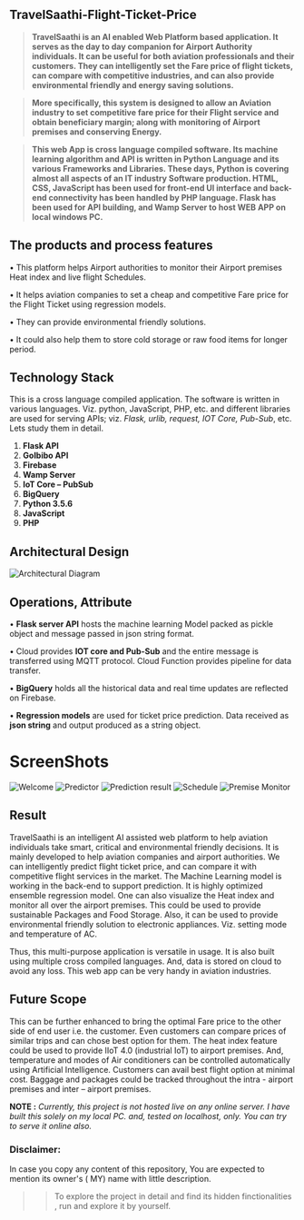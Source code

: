 ## TravelSaathi-Flight-Ticket-Price
>**TravelSaathi is an AI enabled Web Platform based application. It serves as the day to day companion for Airport Authority individuals. It can be useful for both aviation professionals and their customers. They can intelligently set the Fare price of flight tickets, can compare with competitive industries, and can also provide environmental friendly and energy saving solutions.**

>**More specifically, this system is designed to allow an Aviation industry to set competitive fare price for their Flight service and obtain beneficiary margin; along with monitoring of Airport premises and conserving Energy.**

>**This web App is cross language compiled software. Its machine learning algorithm and API is written in Python Language and its various Frameworks and Libraries. These days, Python is covering almost all aspects of an IT industry Software production. HTML, CSS, JavaScript has been used for front-end UI interface and back-end connectivity has been handled by PHP language. Flask has been used for API building, and Wamp Server to host WEB APP on local windows PC.**

## The products and process features
• This platform helps Airport authorities to monitor their Airport premises Heat index and live flight Schedules.

• It helps aviation companies to set a cheap and competitive Fare price for the Flight Ticket using regression models.

• They can provide environmental friendly solutions.

• It could also help them to store cold storage or raw food items for longer period.

## Technology Stack
This is a cross language compiled application. The software is written in various languages. Viz. python, JavaScript, PHP, etc. and different libraries are used for serving APIs; viz. *Flask, urlib, request, IOT Core, Pub-Sub*, etc. Lets study them in detail.

1. **Flask API**
2. **GoIbibo API**
3. **Firebase**
4. **Wamp Server**
5. **IoT Core – PubSub**
6. **BigQuery**
7. **Python 3.5.6**
8. **JavaScript**
9. **PHP**

## Architectural Design
![Architectural Diagram](https://github.com/Atul-Anand-Jha/TravelSaathi-Flight-Ticket-Price/blob/master/doc/img/Architectural%20Diagram.png)

## Operations, Attribute
• **Flask server API** hosts the machine learning Model packed as pickle object and message passed in json string format.

• Cloud provides **IOT core and Pub-Sub** and the entire message is transferred using MQTT protocol. Cloud Function provides pipeline for data transfer.

• **BigQuery** holds all the historical data and real time updates are reflected on Firebase.

• **Regression models** are used for ticket price prediction. Data received as **json string** and output produced as a string object.

# ScreenShots
![Welcome](https://github.com/Atul-Anand-Jha/TravelSaathi-Flight-Ticket-Price/blob/master/doc/img/Screenshot%20(432).png)
![Predictor](https://github.com/Atul-Anand-Jha/TravelSaathi-Flight-Ticket-Price/blob/master/doc/img/Screenshot%20(433).png)
![Prediction result](https://github.com/Atul-Anand-Jha/TravelSaathi-Flight-Ticket-Price/blob/master/doc/img/Screenshot%20(434).png)
![Schedule](https://github.com/Atul-Anand-Jha/TravelSaathi-Flight-Ticket-Price/blob/master/doc/img/Screenshot%20(435).png)
![Premise Monitor](https://github.com/Atul-Anand-Jha/TravelSaathi-Flight-Ticket-Price/blob/master/doc/img/Screenshot%20(436).png)


## Result
TravelSaathi is an intelligent AI assisted web platform to help aviation individuals take smart, critical and environmental friendly decisions. It is mainly developed to help aviation companies and airport authorities. We can intelligently predict flight ticket price, and can compare it with competitive flight services in the market. The Machine Learning model is working in the back-end to support prediction. It is highly optimized ensemble regression model. One can also visualize the Heat index and monitor all over the airport premises. This could be used to provide sustainable Packages and Food Storage. Also, it can be used to provide environmental friendly solution to electronic appliances. Viz. setting mode and temperature of AC.

Thus, this multi-purpose application is versatile in usage. It is also built using multiple cross compiled languages. And, data is stored on cloud to avoid any loss. This web app can be very handy in aviation industries.

## Future Scope
This can be further enhanced to bring the optimal Fare price to the other side of end user i.e. the customer. Even customers can compare prices of similar trips and can chose best option for them. The heat index feature could be used to provide IIoT 4.0 (industrial IoT) to airport premises. And, temperature and modes of Air conditioners can be controlled automatically using Artificial Intelligence. Customers can avail best flight option at minimal cost. Baggage and packages could be tracked throughout the intra - airport premises and inter – airport premises.


**NOTE :** *Currently, this project is not hosted live on any online server. I have built this solely on my local PC. and, tested on localhost, only. You can try to serve it online also.*

### Disclaimer: 
In case you copy any content of this repository, You are expected to mention its owner's ( MY) name with little description.

>> To explore the project in detail and find its hidden finctionalities , run and explore it by yourself.
